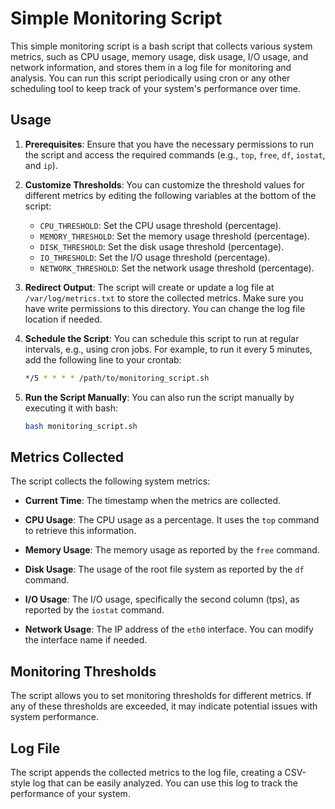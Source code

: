 # Simple Monitoring Script

This simple monitoring script is a bash script that collects various system metrics, such as CPU usage, memory usage, disk usage, I/O usage, and network information, and stores them in a log file for monitoring and analysis. You can run this script periodically using cron or any other scheduling tool to keep track of your system's performance over time.

## Usage

1. **Prerequisites**: Ensure that you have the necessary permissions to run the script and access the required commands (e.g., `top`, `free`, `df`, `iostat`, and `ip`).

2. **Customize Thresholds**: You can customize the threshold values for different metrics by editing the following variables at the bottom of the script:

   - `CPU_THRESHOLD`: Set the CPU usage threshold (percentage).
   - `MEMORY_THRESHOLD`: Set the memory usage threshold (percentage).
   - `DISK_THRESHOLD`: Set the disk usage threshold (percentage).
   - `IO_THRESHOLD`: Set the I/O usage threshold (percentage).
   - `NETWORK_THRESHOLD`: Set the network usage threshold (percentage).

3. **Redirect Output**: The script will create or update a log file at `/var/log/metrics.txt` to store the collected metrics. Make sure you have write permissions to this directory. You can change the log file location if needed.

4. **Schedule the Script**: You can schedule this script to run at regular intervals, e.g., using cron jobs. For example, to run it every 5 minutes, add the following line to your crontab:

   ```bash
   */5 * * * * /path/to/monitoring_script.sh
   ```

5. **Run the Script Manually**: You can also run the script manually by executing it with bash:

   ```bash
   bash monitoring_script.sh
   ```

## Metrics Collected

The script collects the following system metrics:

- **Current Time**: The timestamp when the metrics are collected.

- **CPU Usage**: The CPU usage as a percentage. It uses the `top` command to retrieve this information.

- **Memory Usage**: The memory usage as reported by the `free` command.

- **Disk Usage**: The usage of the root file system as reported by the `df` command.

- **I/O Usage**: The I/O usage, specifically the second column (tps), as reported by the `iostat` command.

- **Network Usage**: The IP address of the `eth0` interface. You can modify the interface name if needed.

## Monitoring Thresholds

The script allows you to set monitoring thresholds for different metrics. If any of these thresholds are exceeded, it may indicate potential issues with system performance.

## Log File

The script appends the collected metrics to the log file, creating a CSV-style log that can be easily analyzed. You can use this log to track the performance of your system.
